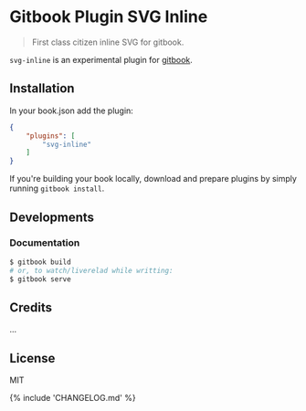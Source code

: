 # Gitbook Plugin SVG Inline

> First class citizen inline SVG for gitbook.
 
`svg-inline` is an experimental plugin for [gitbook](https://github.com/GitbookIO/gitbook).

## Installation
In your book.json add the plugin:
```json
{
    "plugins": [
        "svg-inline"
    ]
}
```

If you're building your book locally, download and prepare plugins by simply running `gitbook install`.

## Developments

### Documentation
 
```bash
$ gitbook build
# or, to watch/liverelad while writting:
$ gitbook serve
```

## Credits

...

## License

MIT

{% include 'CHANGELOG.md' %}

